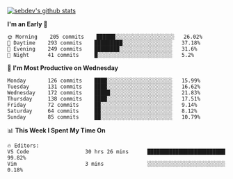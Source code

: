 [![sebdev's github stats](https://github-readme-stats.vercel.app/api?username=sebdeveloper6952&theme=vue-dark)](https://github.com/anuraghazra/github-readme-stats)
<!--START_SECTION:waka-->
**I'm an Early 🐤** 

```text
🌞 Morning    205 commits    ██████░░░░░░░░░░░░░░░░░░░   26.02% 
🌆 Daytime    293 commits    █████████░░░░░░░░░░░░░░░░   37.18% 
🌃 Evening    249 commits    ████████░░░░░░░░░░░░░░░░░   31.6% 
🌙 Night      41 commits     █░░░░░░░░░░░░░░░░░░░░░░░░   5.2%

```
📅 **I'm Most Productive on Wednesday** 

```text
Monday       126 commits    ████░░░░░░░░░░░░░░░░░░░░░   15.99% 
Tuesday      131 commits    ████░░░░░░░░░░░░░░░░░░░░░   16.62% 
Wednesday    172 commits    █████░░░░░░░░░░░░░░░░░░░░   21.83% 
Thursday     138 commits    ████░░░░░░░░░░░░░░░░░░░░░   17.51% 
Friday       72 commits     ██░░░░░░░░░░░░░░░░░░░░░░░   9.14% 
Saturday     64 commits     ██░░░░░░░░░░░░░░░░░░░░░░░   8.12% 
Sunday       85 commits     ██░░░░░░░░░░░░░░░░░░░░░░░   10.79%

```


📊 **This Week I Spent My Time On** 

```text
🔥 Editors: 
VS Code                  30 hrs 26 mins      █████████████████████████   99.82% 
Vim                      3 mins              ░░░░░░░░░░░░░░░░░░░░░░░░░   0.18%

```


<!--END_SECTION:waka-->
